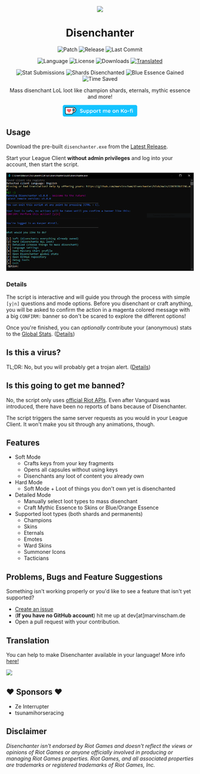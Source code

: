 <p align="center" style="margin-bottom: 0px !important;">
  <img src="./assets/BE_icon.ico" width="120" align="center">
</p>
<h1 align="center">Disenchanter</h1>
<div align="center">

![Patch](https://img.shields.io/badge/league%20patch-15.20-brightgreen)
![Release](https://img.shields.io/github/v/release/marvinscham/disenchanter)
![Last Commit](https://img.shields.io/github/last-commit/marvinscham/disenchanter)

![Language](https://img.shields.io/badge/language-Ruby-%23701516)
![License](https://img.shields.io/github/license/marvinscham/disenchanter)
![Downloads](https://img.shields.io/github/downloads/marvinscham/disenchanter/total)
[![Translated](https://weblate.ms-ds.org/widget/disenchanter/disenchanter/svg-badge.svg)](https://weblate.ms-ds.org/engage/disenchanter/)

![Stat Submissions](https://img.shields.io/badge/dynamic/json?color=blue&label=stat%20submissions&query=%24%5B%3A1%5D.submissions&url=https%3A%2F%2Fchecksch.de%2Fhook%2Fdisenchanter.php)
![Shards Disenchanted](https://img.shields.io/badge/dynamic/json?color=blue&label=shards%20disenchanted&query=%24%5B%3A1%5D.disenchanted_thousands&url=https%3A%2F%2Fchecksch.de%2Fhook%2Fdisenchanter.php&suffix=K)
![Blue Essence Gained](https://img.shields.io/badge/dynamic/json?color=blue&label=blue%20essence%20gained&query=%24%5B%3A1%5D.blue_essence_millions&url=https%3A%2F%2Fchecksch.de%2Fhook%2Fdisenchanter.php&suffix=M)
![Time Saved](https://img.shields.io/badge/dynamic/json?color=blue&label=time%20saved&query=%24%5B%3A1%5D.hours_saved&url=https%3A%2F%2Fchecksch.de%2Fhook%2Fdisenchanter.php&suffix=%20hours)

Mass disenchant LoL loot like champion shards, eternals, mythic essence and more!

[<img src="./assets/kofi-button.png" width="200" align="center">](https://ko-fi.com/marvinscham)

</div>

## Usage
Download the pre-built `disenchanter.exe` from the [Latest Release](https://github.com/marvinscham/disenchanter/releases).

Start your League Client **without admin privileges** and log into your account, then start the script.

![Demo](./assets/disenchanter.png)

### Details
The script is interactive and will guide you through the process with simple `[y|n]` questions and mode options. Before you disenchant or craft anything, you will be asked to confirm the action in a magenta colored message with a big `CONFIRM:` banner so don't be scared to explore the different options!

Once you're finished, you can _optionally_ contribute your (anonymous) stats to the [Global Stats](https://github.com/marvinscham/disenchanter/wiki/Stats). ([Details](https://github.com/marvinscham/disenchanter/wiki/Stat-Collection))

## Is this a virus?
TL;DR: No, but you will probably get a trojan alert. ([Details](https://github.com/marvinscham/disenchanter/wiki/Is-this-a-virus%3F))

## Is this going to get me banned?
No, the script only uses [official Riot APIs](https://developer.riotgames.com/docs/lol#league-client).
Even after Vanguard was introduced, there have been no reports of bans because of Disenchanter.

The script triggers the same server requests as you would in your League Client. It won't make you sit through any animations, though.

## Features
- Soft Mode
  - Crafts keys from your key fragments
  - Opens all capsules without using keys
  - Disenchants any loot of content you already own
- Hard Mode
  - Soft Mode + Loot of things you don't own yet is disenchanted
- Detailed Mode
  - Manually select loot types to mass disenchant
  - Craft Mythic Essence to Skins or Blue/Orange Essence
- Supported loot types (both shards and permanents)
  - Champions
  - Skins
  - Eternals
  - Emotes
  - Ward Skins
  - Summoner Icons
  - Tacticians

## Problems, Bugs and Feature Suggestions
Something isn't working properly or you'd like to see a feature that isn't yet supported?

- [Create an issue](https://github.com/marvinscham/disenchanter/issues/new/choose)
- (**If you have no GitHub account**) hit me up at dev[at]marvinscham.de
- Open a pull request with your contribution.

## Translation
You can help to make Disenchanter available in your language! More info [here!](https://weblate.ms-ds.org/engage/disenchanter/)

[![](https://weblate.ms-ds.org/widget/disenchanter/disenchanter/multi-auto.svg)](https://weblate.ms-ds.org/engage/disenchanter/)


## ❤ Sponsors ❤
- Ze Interrupter
- tsunamihorseracing

## Disclaimer
_Disenchanter isn't endorsed by Riot Games and doesn't reflect the views or opinions of Riot Games or anyone officially involved in producing or managing Riot Games properties. Riot Games, and all associated properties are trademarks or registered trademarks of Riot Games, Inc._
